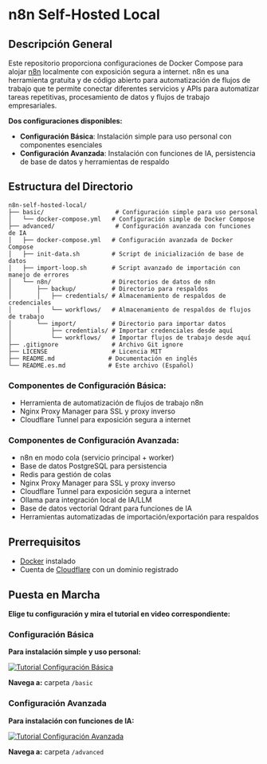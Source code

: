 # n8n Self-Hosted Local

## Descripción General

Este repositorio proporciona configuraciones de Docker Compose para alojar [n8n](https://n8n.io/) localmente con exposición segura a internet. n8n es una herramienta gratuita y de código abierto para automatización de flujos de trabajo que te permite conectar diferentes servicios y APIs para automatizar tareas repetitivas, procesamiento de datos y flujos de trabajo empresariales.

**Dos configuraciones disponibles:**

- **Configuración Básica**: Instalación simple para uso personal con componentes esenciales
- **Configuración Avanzada**: Instalación con funciones de IA, persistencia de base de datos y herramientas de respaldo

## Estructura del Directorio

```
n8n-self-hosted-local/
├── basic/                    # Configuración simple para uso personal
│   └── docker-compose.yml   # Configuración simple de Docker Compose
├── advanced/                 # Configuración avanzada con funciones de IA
│   ├── docker-compose.yml   # Configuración avanzada de Docker Compose
│   ├── init-data.sh         # Script de inicialización de base de datos
│   ├── import-loop.sh       # Script avanzado de importación con manejo de errores
│   └── n8n/                 # Directorios de datos de n8n
│       ├── backup/          # Directorio para respaldos
│       │   ├── credentials/ # Almacenamiento de respaldos de credenciales
│       │   └── workflows/   # Almacenamiento de respaldos de flujos de trabajo
│       └── import/          # Directorio para importar datos
│           ├── credentials/ # Importar credenciales desde aquí
│           └── workflows/   # Importar flujos de trabajo desde aquí
├── .gitignore               # Archivo Git ignore
├── LICENSE                  # Licencia MIT
├── README.md               # Documentación en inglés
└── README.es.md            # Este archivo (Español)
```

### Componentes de Configuración Básica:

- Herramienta de automatización de flujos de trabajo n8n
- Nginx Proxy Manager para SSL y proxy inverso
- Cloudflare Tunnel para exposición segura a internet

### Componentes de Configuración Avanzada:

- n8n en modo cola (servicio principal + worker)
- Base de datos PostgreSQL para persistencia
- Redis para gestión de colas
- Nginx Proxy Manager para SSL y proxy inverso
- Cloudflare Tunnel para exposición segura a internet
- Ollama para integración local de IA/LLM
- Base de datos vectorial Qdrant para funciones de IA
- Herramientas automatizadas de importación/exportación para respaldos

## Prerrequisitos

- [Docker](https://docs.docker.com/get-docker/) instalado
- Cuenta de [Cloudflare](https://www.cloudflare.com/) con un dominio registrado

## Puesta en Marcha

**Elige tu configuración y mira el tutorial en video correspondiente:**

### Configuración Básica

**Para instalación simple y uso personal:**

[![Tutorial Configuración Básica](https://img.youtube.com/vi/GJid000lZsY/maxresdefault.jpg)](https://youtu.be/GJid000lZsY "Tutorial Configuración Básica n8n")

**Navega a:** carpeta `/basic`

### Configuración Avanzada

**Para instalación con funciones de IA:**

[![Tutorial Configuración Avanzada](https://img.youtube.com/vi/FyXjwv_oZuc/maxresdefault.jpg)](https://youtu.be/FyXjwv_oZuc "Tutorial Configuración Avanzada n8n")

**Navega a:** carpeta `/advanced`
